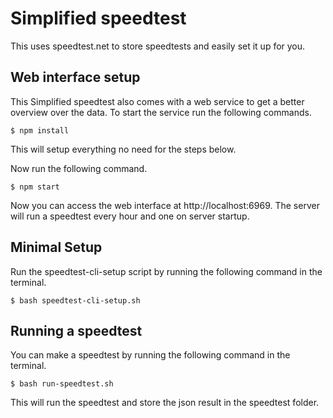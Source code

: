 # Simplified speedtest
This uses speedtest.net to store speedtests and easily set it up for you.

## Web interface setup
This Simplified speedtest also comes with a web service to get a better overview over the data.
To start the service run the following commands.

```
$ npm install
```

This will setup everything no need for the steps below.

Now run the following command.

```
$ npm start
```

Now you can access the web interface at http://localhost:6969. The server will run a speedtest every hour and one on server startup.

## Minimal Setup
Run the speedtest-cli-setup script by running the following command in the terminal.

```
$ bash speedtest-cli-setup.sh
```

## Running a speedtest
You can make a speedtest by running the following command in the terminal.

```
$ bash run-speedtest.sh
```

This will run the speedtest and store the json result in the speedtest folder.
